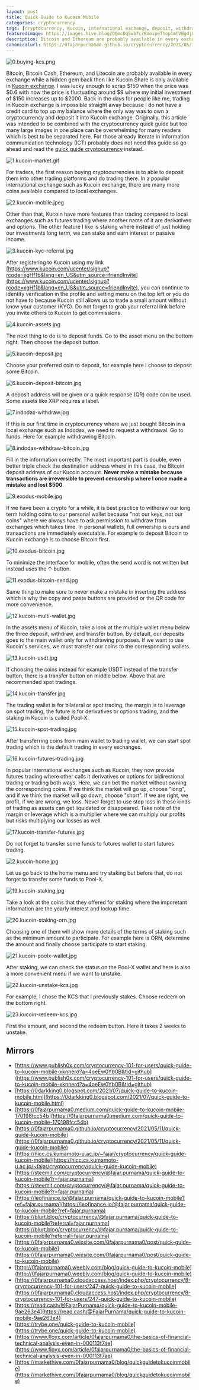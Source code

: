 ```yaml
---
layout: post
title: Quick Guide to Kucoin Mobile
categories: cryptocurrency
tags: [cryptocurrency, Kucoin, international exchange, deposit, withdrawal]
featuredimage: https://images.hive.blog/DQmcDqSwb7crKmoipeThop1mhVBgdjGH6ntnS1oFwy1j1BD/0.buying-kcs.png
description: Bitcoin and Ethereum are probably available in every exchange while a hidden gem like Kucoin Share KCS is only available in Kucoin exchange.
canonicalurl: https://0fajarpurnama0.github.io/cryptocurrency/2021/05/11/quick-guide-kucoin-mobile
---
```

![0.buying-kcs.png](https://cdn.steemitimages.com/DQmcDqSwb7crKmoipeThop1mhVBgdjGH6ntnS1oFwy1j1BD/0.buying-kcs.png)

Bitcoin, Bitcoin Cash, Ethereum, and Litecoin are probably available in every exchange while a hidden gem back then like Kucoin Share is only available in [Kucoin exchange](https://www.kucoin.com/ucenter/signup?rcode=xgHf1b&lang=en_US&utm_source=friendInvite). I was lucky enough to scrap $150 when the price was $0.6 with now the price is fluctuating around $9 where my initial investment of $150 increases up to $2000\. Back in the days for people like me, trading in Kucoin exchange is impossible straight away because I do not have a credit card to top up my balance where the only way was to own a cryptocurrency and deposit it into Kucoin exchange. Originally, this article was intended to be combined with the cryptocurrency quick guide but too many large images in one place can be overwhelming for many readers which is best to be separated here. For those already literate in information communication technology (ICT) probably does not need this guide so go ahead and read the [quick guide cryptocurrency](https://0fajarpurnama0.github.io/cryptocurrency/2021/05/03/quick-guide-crypto) instead.

![1.kucoin-market.gif](https://cdn.steemitimages.com/DQmXviF1ZpbrkpHVzt6ynfBCZ7ZcQkUeZVyVm24D3YUnp3H/1.kucoin-market.gif)

For traders, the first reason buying cryptocurrencies is to able to deposit them into other trading platforms and do trading there. In a popular international exchange such as Kucoin exchange, there are many more coins available compared to local exchanges.

![2.kucoin-mobile.jpeg](https://cdn.steemitimages.com/DQmUVSBaHCU7NvUYcFK3gWpeknPxsnutvHKfPnQhMq1PdXW/2.kucoin-mobile.jpeg)

Other than that, Kucoin have more features than trading compared to local exchanges such as futures trading where another name of it are derivatives and options. The other feature I like is staking where instead of just holding our investments long term, we can stake and earn interest or passive income.

![3.kucoin-kyc-referral.jpg](https://cdn.steemitimages.com/DQmWNaJFS68YqgQdSteF1yud4St6edeBehk5DNzLdpBPhnQ/3.kucoin-kyc-referral.jpg)

After registering to Kucoin using my link [https://www.kucoin.com/ucenter/signup?rcode=xgHf1b&lang=en_US&utm_source=friendInvite](https://www.kucoin.com/ucenter/signup?rcode=xgHf1b&lang=en_US&utm_source=friendInvite), you can continue to identity verification in the profile and setting menu on the top left or you do not have to because Kucoin still allows us to trade a small amount without know your customer (KYC). Do not forget to grab your referral link before you invite others to Kucoin to get commissions.

![4.kucoin-assets.jpg](https://cdn.steemitimages.com/DQmYR5V2GzZPMcFUMJgkvtCTWRnXejtZPySgDPSwojepz4s/4.kucoin-assets.jpg)

The next thing to do is to deposit funds. Go to the asset menu on the bottom right. Then choose the deposit button.

![5.kucoin-deposit.jpg](https://cdn.steemitimages.com/DQmWC5rpcmpDuDyBK2JUpU4evfrM3mt1QybLTHEfqf4bSYr/5.kucoin-deposit.jpg)

Choose your preferred coin to deposit, for example here I choose to deposit some Bitcoin.

![6.kucoin-deposit-bitcoin.jpg](https://cdn.steemitimages.com/DQmQ4Hozo1G3yNGLCqfoyE8cLi9D71eC97py3MS9gfE2m9i/6.kucoin-deposit-bitcoin.jpg)

A deposit address will be given or a quick response (QR) code can be used. Some assets like XRP requires a label.

![7.indodax-withdraw.jpg](https://cdn.steemitimages.com/DQmfHQ5ZVrCFuQ3Zz1KeV9NLpNW4qgkg55eaywDtUbbHhwf/7.indodax-withdraw.jpg)

If this is our first time in cryptocurrency where we just bought Bitcoin in a local exchange such as Indodax, we need to request a withdrawal. Go to funds. Here for example withdrawing Bitcoin.

![8.indodax-withdraw-bitcoin.jpg](https://cdn.steemitimages.com/DQmeXgpn74a23YxT5fdFxqjZtKABV1LJeqQHkdaMQ5o4BMk/8.indodax-withdraw-bitcoin.jpg)

Fill in the information correctly. The most important part is double, even better triple check the destination address where in this case, the Bitcoin deposit address of our Kucoin account. **Never make a mistake because transactions are irreversible to prevent censorship where I once made a mistake and lost $500**.

![9.exodus-mobile.jpg](https://cdn.steemitimages.com/DQmPoWvFZKLm5QzibfLJ99uKRkffehNKz6ie5AzrYQans34/9.exodus-mobile.jpg)

If we have been a crypto for a while, it is best practice to withdraw our long term holding coins to our personal wallet because "not our keys, not our coins" where we always have to ask permission to withdraw from exchanges which takes time. In personal wallets, full ownership is ours and transactions are immediately executable. For example to deposit Bitcoin to Kucoin exchange is to choose Bitcoin first.

![10.exodus-bitcoin.jpg](https://cdn.steemitimages.com/DQmZZ7HpUQRBYEDWCuRBPZ18tjyxdRQbc2tsRxA9eBVjhww/10.exodus-bitcoin.jpg)

To minimize the interface for mobile, often the send word is not written but instead uses the ↑ button.

![11.exodus-bitcoin-send.jpg](https://cdn.steemitimages.com/DQmatarM5M8CtPE9UyiBhtJaZrgDHEG5kU787hRnTXTJrEt/11.exodus-bitcoin-send.jpg)

Same thing to make sure to never make a mistake in inserting the address which is why the copy and paste buttons are provided or the QR code for more convenience.

![12.kucoin-multi-wallet.jpg](https://cdn.steemitimages.com/DQmYqYUwEhs4yMcJ5yzqUDQkdSV6kXp8Mn2msoKKeBUqcGn/12.kucoin-multi-wallet.jpg)

In the assets menu of Kucoin, take a look at the multiple wallet menu below the three deposit, withdraw, and transfer button. By default, our deposits goes to the main wallet only for withdrawing purposes. If we want to use Kucoin's services, we must transfer our coins to the corresponding wallets.

![13.kucoin-usdt.jpg](https://cdn.steemitimages.com/DQmb1kVJTPeitQbRC4dmMiKuYmr8YfySJbyYqGvgxEWrK3x/13.kucoin-usdt.jpg)

If choosing the coins instead for example USDT instead of the transfer button, there is a transfer button on middle below. Above that are recommended spot tradings.

![14.kucoin-transfer.jpg](https://cdn.steemitimages.com/DQmSzpngDe15z5rhzGAWhhWhh8eNnRrcNWKJ8e5AEdhacAx/14.kucoin-transfer.jpg)

The trading wallet is for bilateral or spot trading, the margin is to leverage on spot trading, the future is for derivatives or options trading, and the staking in Kucoin is called Pool-X.

![15.kucoin-spot-trading.jpg](https://cdn.steemitimages.com/DQmXkYfn96exzi1vskPnqgbgQXVdfw4arm4CkHt8TTywhHT/15.kucoin-spot-trading.jpg)

After transferring coins from main wallet to trading wallet, we can start spot trading which is the default trading in every exchanges.

![16.kucoin-futures-trading.jpg](https://cdn.steemitimages.com/DQmRehk9XYWT7oDt4anga6hxdjCGoSqJotD72xtWhKkdXsR/16.kucoin-futures-trading.jpg)

In popular international exchanges such as Kucoin, they now provide futures trading where other calls it derivatives or options for bidirectional trading or trading both ways. Here, we can bet the market without owning the corresponding coins. If we think the market will go up, choose "long", and if we think the market will go down, choose "short". If we are right, we profit, if we are wrong, we loss. Never forget to use stop loss in these kinds of trading as assets can get liquidated or disappeared. Take note of the margin or leverage which is a multiplier where we can multiply our profits but risks multiplying our losses as well.

![17.kucoin-transfer-futures.jpg](https://cdn.steemitimages.com/DQmNrStm9b1a9vuQi2q6EYLp91QoRT3qwsoXWPp9ix9ubXF/17.kucoin-transfer-futures.jpg)

Do not forget to transfer some funds to futures wallet to start futures trading.

![2.kucoin-home.jpg](https://cdn.steemitimages.com/DQmV8W11ZUyFHmom8tAQTSKdd8Vi3yoWJhnZootGcRqwsgj/2.kucoin-home.jpg)

Let us go back to the home menu and try staking but before that, do not forget to transfer some funds to Pool-X.

![19.kucoin-staking.jpg](https://cdn.steemitimages.com/DQmdUAGaKfwirs2CH2F11AV316dnzJutXnWrsLMbeFXpvDa/19.kucoin-staking.jpg)

Take a look at the coins that they offered for staking where the imporetant information are the yearly interest and lockup time.

![20.kucoin-staking-orn.jpg](https://cdn.steemitimages.com/DQmSmrLpxxL7VfQLsnxXH5udnhZXxqaZDijGwAvYBzfgF1w/20.kucoin-staking-orn.jpg)

Choosing one of them will show more details of the terms of staking such as the minimum amount to participate. For example here is ORN, determine the amount and finally choose participate to start staking.

![21.kucoin-poolx-wallet.jpg](https://cdn.steemitimages.com/DQmWzjB7n85Ap1UzcaCs94Xb1ko3yhactuHggWAorBV24z5/21.kucoin-poolx-wallet.jpg)

After staking, we can check the status on the Pool-X wallet and here is also a more convenient menu if we want to unstake.

![22.kucoin-unstake-kcs.jpg](https://cdn.steemitimages.com/DQmX78D4ZhUghp5GgTKQE6zt2k79biCQeVqVrcdHXBBY64t/22.kucoin-unstake-kcs.jpg)

For example, I chose the KCS that I previously stakes. Choose redeem on the bottom right.

![23.kucoin-redeem-kcs.jpg](https://cdn.steemitimages.com/DQmY9GszBD6LrBvjCucFeDEngtMXc7M7XcwVebVJv4tYAqZ/23.kucoin-redeem-kcs.jpg)

First the amount, and second the redeem button. Here it takes 2 weeks to unstake.

## Mirrors

*   [https://www.publish0x.com/cryptocurrency-101-for-users/quick-guide-to-kucoin-mobile-xknnerd?a=4oeEw0Yb0B&tid=github](https://www.publish0x.com/cryptocurrency-101-for-users/quick-guide-to-kucoin-mobile-xknnerd?a=4oeEw0Yb0B&tid=github)
*   [https://0darkking0.blogspot.com/2021/07/quick-guide-to-kucoin-mobile.html](https://0darkking0.blogspot.com/2021/07/quick-guide-to-kucoin-mobile.html)
*   [https://0fajarpurnama0.medium.com/quick-guide-to-kucoin-mobile-170198fcc54b](https://0fajarpurnama0.medium.com/quick-guide-to-kucoin-mobile-170198fcc54b)
*   [https://0fajarpurnama0.github.io/cryptocurrency/2021/05/11/quick-guide-kucoin-mobile](https://0fajarpurnama0.github.io/cryptocurrency/2021/05/11/quick-guide-kucoin-mobile)
*   [https://hicc.cs.kumamoto-u.ac.jp/~fajar/cryptocurrency/quick-guide-kucoin-mobile](https://hicc.cs.kumamoto-u.ac.jp/~fajar/cryptocurrency/quick-guide-kucoin-mobile)
*   [https://steemit.com/cryptocurrency/@fajar.purnama/quick-guide-to-kucoin-mobile?r=fajar.purnama](https://steemit.com/cryptocurrency/@fajar.purnama/quick-guide-to-kucoin-mobile?r=fajar.purnama)
*   [https://leofinance.io/@fajar.purnama/quick-guide-to-kucoin-mobile?ref=fajar.purnama](https://leofinance.io/@fajar.purnama/quick-guide-to-kucoin-mobile?ref=fajar.purnama)
*   [https://blurt.blog/cryptocurrency/@fajar.purnama/quick-guide-to-kucoin-mobile?referral=fajar.purnama](https://blurt.blog/cryptocurrency/@fajar.purnama/quick-guide-to-kucoin-mobile?referral=fajar.purnama)
*   [https://0fajarpurnama0.wixsite.com/0fajarpurnama0/post/quick-guide-to-kucoin-mobile](https://0fajarpurnama0.wixsite.com/0fajarpurnama0/post/quick-guide-to-kucoin-mobile)
*   [http://0fajarpurnama0.weebly.com/blog/quick-guide-to-kucoin-mobile](http://0fajarpurnama0.weebly.com/blog/quick-guide-to-kucoin-mobile)
*   [https://0fajarpurnama0.cloudaccess.host/index.php/cryptocurrency/8-cryptocurrency-101-for-users/247-quick-guide-to-kucoin-mobile](https://0fajarpurnama0.cloudaccess.host/index.php/cryptocurrency/8-cryptocurrency-101-for-users/247-quick-guide-to-kucoin-mobile)
*   [https://read.cash/@FajarPurnama/quick-guide-to-kucoin-mobile-9ae263e4](https://read.cash/@FajarPurnama/quick-guide-to-kucoin-mobile-9ae263e4)
*   [https://trybe.one/quick-guide-to-kucoin-mobile](https://trybe.one/quick-guide-to-kucoin-mobile)
*   [https://www.floyx.com/article/0fajarpurnama0/the-basics-of-financial-technical-analysis-even-in-000113f7ae](https://www.floyx.com/article/0fajarpurnama0/the-basics-of-financial-technical-analysis-even-in-000113f7ae)
*   [https://markethive.com/0fajarpurnama0/blog/quickguidetokucoinmobile](https://markethive.com/0fajarpurnama0/blog/quickguidetokucoinmobile)